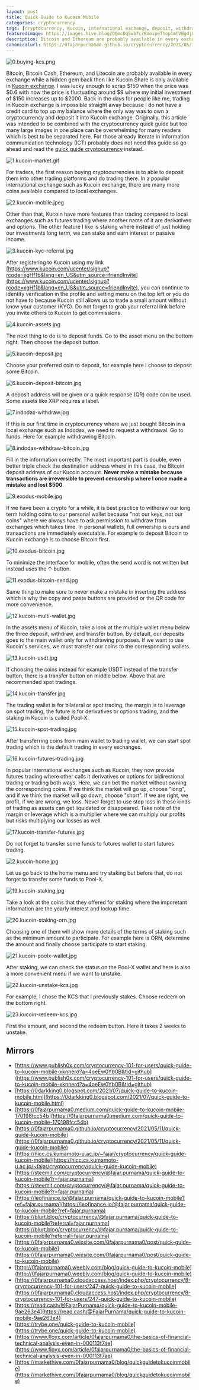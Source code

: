 ```yaml
---
layout: post
title: Quick Guide to Kucoin Mobile
categories: cryptocurrency
tags: [cryptocurrency, Kucoin, international exchange, deposit, withdrawal]
featuredimage: https://images.hive.blog/DQmcDqSwb7crKmoipeThop1mhVBgdjGH6ntnS1oFwy1j1BD/0.buying-kcs.png
description: Bitcoin and Ethereum are probably available in every exchange while a hidden gem like Kucoin Share KCS is only available in Kucoin exchange.
canonicalurl: https://0fajarpurnama0.github.io/cryptocurrency/2021/05/11/quick-guide-kucoin-mobile
---
```

![0.buying-kcs.png](https://cdn.steemitimages.com/DQmcDqSwb7crKmoipeThop1mhVBgdjGH6ntnS1oFwy1j1BD/0.buying-kcs.png)

Bitcoin, Bitcoin Cash, Ethereum, and Litecoin are probably available in every exchange while a hidden gem back then like Kucoin Share is only available in [Kucoin exchange](https://www.kucoin.com/ucenter/signup?rcode=xgHf1b&lang=en_US&utm_source=friendInvite). I was lucky enough to scrap $150 when the price was $0.6 with now the price is fluctuating around $9 where my initial investment of $150 increases up to $2000\. Back in the days for people like me, trading in Kucoin exchange is impossible straight away because I do not have a credit card to top up my balance where the only way was to own a cryptocurrency and deposit it into Kucoin exchange. Originally, this article was intended to be combined with the cryptocurrency quick guide but too many large images in one place can be overwhelming for many readers which is best to be separated here. For those already literate in information communication technology (ICT) probably does not need this guide so go ahead and read the [quick guide cryptocurrency](https://0fajarpurnama0.github.io/cryptocurrency/2021/05/03/quick-guide-crypto) instead.

![1.kucoin-market.gif](https://cdn.steemitimages.com/DQmXviF1ZpbrkpHVzt6ynfBCZ7ZcQkUeZVyVm24D3YUnp3H/1.kucoin-market.gif)

For traders, the first reason buying cryptocurrencies is to able to deposit them into other trading platforms and do trading there. In a popular international exchange such as Kucoin exchange, there are many more coins available compared to local exchanges.

![2.kucoin-mobile.jpeg](https://cdn.steemitimages.com/DQmUVSBaHCU7NvUYcFK3gWpeknPxsnutvHKfPnQhMq1PdXW/2.kucoin-mobile.jpeg)

Other than that, Kucoin have more features than trading compared to local exchanges such as futures trading where another name of it are derivatives and options. The other feature I like is staking where instead of just holding our investments long term, we can stake and earn interest or passive income.

![3.kucoin-kyc-referral.jpg](https://cdn.steemitimages.com/DQmWNaJFS68YqgQdSteF1yud4St6edeBehk5DNzLdpBPhnQ/3.kucoin-kyc-referral.jpg)

After registering to Kucoin using my link [https://www.kucoin.com/ucenter/signup?rcode=xgHf1b&lang=en_US&utm_source=friendInvite](https://www.kucoin.com/ucenter/signup?rcode=xgHf1b&lang=en_US&utm_source=friendInvite), you can continue to identity verification in the profile and setting menu on the top left or you do not have to because Kucoin still allows us to trade a small amount without know your customer (KYC). Do not forget to grab your referral link before you invite others to Kucoin to get commissions.

![4.kucoin-assets.jpg](https://cdn.steemitimages.com/DQmYR5V2GzZPMcFUMJgkvtCTWRnXejtZPySgDPSwojepz4s/4.kucoin-assets.jpg)

The next thing to do is to deposit funds. Go to the asset menu on the bottom right. Then choose the deposit button.

![5.kucoin-deposit.jpg](https://cdn.steemitimages.com/DQmWC5rpcmpDuDyBK2JUpU4evfrM3mt1QybLTHEfqf4bSYr/5.kucoin-deposit.jpg)

Choose your preferred coin to deposit, for example here I choose to deposit some Bitcoin.

![6.kucoin-deposit-bitcoin.jpg](https://cdn.steemitimages.com/DQmQ4Hozo1G3yNGLCqfoyE8cLi9D71eC97py3MS9gfE2m9i/6.kucoin-deposit-bitcoin.jpg)

A deposit address will be given or a quick response (QR) code can be used. Some assets like XRP requires a label.

![7.indodax-withdraw.jpg](https://cdn.steemitimages.com/DQmfHQ5ZVrCFuQ3Zz1KeV9NLpNW4qgkg55eaywDtUbbHhwf/7.indodax-withdraw.jpg)

If this is our first time in cryptocurrency where we just bought Bitcoin in a local exchange such as Indodax, we need to request a withdrawal. Go to funds. Here for example withdrawing Bitcoin.

![8.indodax-withdraw-bitcoin.jpg](https://cdn.steemitimages.com/DQmeXgpn74a23YxT5fdFxqjZtKABV1LJeqQHkdaMQ5o4BMk/8.indodax-withdraw-bitcoin.jpg)

Fill in the information correctly. The most important part is double, even better triple check the destination address where in this case, the Bitcoin deposit address of our Kucoin account. **Never make a mistake because transactions are irreversible to prevent censorship where I once made a mistake and lost $500**.

![9.exodus-mobile.jpg](https://cdn.steemitimages.com/DQmPoWvFZKLm5QzibfLJ99uKRkffehNKz6ie5AzrYQans34/9.exodus-mobile.jpg)

If we have been a crypto for a while, it is best practice to withdraw our long term holding coins to our personal wallet because "not our keys, not our coins" where we always have to ask permission to withdraw from exchanges which takes time. In personal wallets, full ownership is ours and transactions are immediately executable. For example to deposit Bitcoin to Kucoin exchange is to choose Bitcoin first.

![10.exodus-bitcoin.jpg](https://cdn.steemitimages.com/DQmZZ7HpUQRBYEDWCuRBPZ18tjyxdRQbc2tsRxA9eBVjhww/10.exodus-bitcoin.jpg)

To minimize the interface for mobile, often the send word is not written but instead uses the ↑ button.

![11.exodus-bitcoin-send.jpg](https://cdn.steemitimages.com/DQmatarM5M8CtPE9UyiBhtJaZrgDHEG5kU787hRnTXTJrEt/11.exodus-bitcoin-send.jpg)

Same thing to make sure to never make a mistake in inserting the address which is why the copy and paste buttons are provided or the QR code for more convenience.

![12.kucoin-multi-wallet.jpg](https://cdn.steemitimages.com/DQmYqYUwEhs4yMcJ5yzqUDQkdSV6kXp8Mn2msoKKeBUqcGn/12.kucoin-multi-wallet.jpg)

In the assets menu of Kucoin, take a look at the multiple wallet menu below the three deposit, withdraw, and transfer button. By default, our deposits goes to the main wallet only for withdrawing purposes. If we want to use Kucoin's services, we must transfer our coins to the corresponding wallets.

![13.kucoin-usdt.jpg](https://cdn.steemitimages.com/DQmb1kVJTPeitQbRC4dmMiKuYmr8YfySJbyYqGvgxEWrK3x/13.kucoin-usdt.jpg)

If choosing the coins instead for example USDT instead of the transfer button, there is a transfer button on middle below. Above that are recommended spot tradings.

![14.kucoin-transfer.jpg](https://cdn.steemitimages.com/DQmSzpngDe15z5rhzGAWhhWhh8eNnRrcNWKJ8e5AEdhacAx/14.kucoin-transfer.jpg)

The trading wallet is for bilateral or spot trading, the margin is to leverage on spot trading, the future is for derivatives or options trading, and the staking in Kucoin is called Pool-X.

![15.kucoin-spot-trading.jpg](https://cdn.steemitimages.com/DQmXkYfn96exzi1vskPnqgbgQXVdfw4arm4CkHt8TTywhHT/15.kucoin-spot-trading.jpg)

After transferring coins from main wallet to trading wallet, we can start spot trading which is the default trading in every exchanges.

![16.kucoin-futures-trading.jpg](https://cdn.steemitimages.com/DQmRehk9XYWT7oDt4anga6hxdjCGoSqJotD72xtWhKkdXsR/16.kucoin-futures-trading.jpg)

In popular international exchanges such as Kucoin, they now provide futures trading where other calls it derivatives or options for bidirectional trading or trading both ways. Here, we can bet the market without owning the corresponding coins. If we think the market will go up, choose "long", and if we think the market will go down, choose "short". If we are right, we profit, if we are wrong, we loss. Never forget to use stop loss in these kinds of trading as assets can get liquidated or disappeared. Take note of the margin or leverage which is a multiplier where we can multiply our profits but risks multiplying our losses as well.

![17.kucoin-transfer-futures.jpg](https://cdn.steemitimages.com/DQmNrStm9b1a9vuQi2q6EYLp91QoRT3qwsoXWPp9ix9ubXF/17.kucoin-transfer-futures.jpg)

Do not forget to transfer some funds to futures wallet to start futures trading.

![2.kucoin-home.jpg](https://cdn.steemitimages.com/DQmV8W11ZUyFHmom8tAQTSKdd8Vi3yoWJhnZootGcRqwsgj/2.kucoin-home.jpg)

Let us go back to the home menu and try staking but before that, do not forget to transfer some funds to Pool-X.

![19.kucoin-staking.jpg](https://cdn.steemitimages.com/DQmdUAGaKfwirs2CH2F11AV316dnzJutXnWrsLMbeFXpvDa/19.kucoin-staking.jpg)

Take a look at the coins that they offered for staking where the imporetant information are the yearly interest and lockup time.

![20.kucoin-staking-orn.jpg](https://cdn.steemitimages.com/DQmSmrLpxxL7VfQLsnxXH5udnhZXxqaZDijGwAvYBzfgF1w/20.kucoin-staking-orn.jpg)

Choosing one of them will show more details of the terms of staking such as the minimum amount to participate. For example here is ORN, determine the amount and finally choose participate to start staking.

![21.kucoin-poolx-wallet.jpg](https://cdn.steemitimages.com/DQmWzjB7n85Ap1UzcaCs94Xb1ko3yhactuHggWAorBV24z5/21.kucoin-poolx-wallet.jpg)

After staking, we can check the status on the Pool-X wallet and here is also a more convenient menu if we want to unstake.

![22.kucoin-unstake-kcs.jpg](https://cdn.steemitimages.com/DQmX78D4ZhUghp5GgTKQE6zt2k79biCQeVqVrcdHXBBY64t/22.kucoin-unstake-kcs.jpg)

For example, I chose the KCS that I previously stakes. Choose redeem on the bottom right.

![23.kucoin-redeem-kcs.jpg](https://cdn.steemitimages.com/DQmY9GszBD6LrBvjCucFeDEngtMXc7M7XcwVebVJv4tYAqZ/23.kucoin-redeem-kcs.jpg)

First the amount, and second the redeem button. Here it takes 2 weeks to unstake.

## Mirrors

*   [https://www.publish0x.com/cryptocurrency-101-for-users/quick-guide-to-kucoin-mobile-xknnerd?a=4oeEw0Yb0B&tid=github](https://www.publish0x.com/cryptocurrency-101-for-users/quick-guide-to-kucoin-mobile-xknnerd?a=4oeEw0Yb0B&tid=github)
*   [https://0darkking0.blogspot.com/2021/07/quick-guide-to-kucoin-mobile.html](https://0darkking0.blogspot.com/2021/07/quick-guide-to-kucoin-mobile.html)
*   [https://0fajarpurnama0.medium.com/quick-guide-to-kucoin-mobile-170198fcc54b](https://0fajarpurnama0.medium.com/quick-guide-to-kucoin-mobile-170198fcc54b)
*   [https://0fajarpurnama0.github.io/cryptocurrency/2021/05/11/quick-guide-kucoin-mobile](https://0fajarpurnama0.github.io/cryptocurrency/2021/05/11/quick-guide-kucoin-mobile)
*   [https://hicc.cs.kumamoto-u.ac.jp/~fajar/cryptocurrency/quick-guide-kucoin-mobile](https://hicc.cs.kumamoto-u.ac.jp/~fajar/cryptocurrency/quick-guide-kucoin-mobile)
*   [https://steemit.com/cryptocurrency/@fajar.purnama/quick-guide-to-kucoin-mobile?r=fajar.purnama](https://steemit.com/cryptocurrency/@fajar.purnama/quick-guide-to-kucoin-mobile?r=fajar.purnama)
*   [https://leofinance.io/@fajar.purnama/quick-guide-to-kucoin-mobile?ref=fajar.purnama](https://leofinance.io/@fajar.purnama/quick-guide-to-kucoin-mobile?ref=fajar.purnama)
*   [https://blurt.blog/cryptocurrency/@fajar.purnama/quick-guide-to-kucoin-mobile?referral=fajar.purnama](https://blurt.blog/cryptocurrency/@fajar.purnama/quick-guide-to-kucoin-mobile?referral=fajar.purnama)
*   [https://0fajarpurnama0.wixsite.com/0fajarpurnama0/post/quick-guide-to-kucoin-mobile](https://0fajarpurnama0.wixsite.com/0fajarpurnama0/post/quick-guide-to-kucoin-mobile)
*   [http://0fajarpurnama0.weebly.com/blog/quick-guide-to-kucoin-mobile](http://0fajarpurnama0.weebly.com/blog/quick-guide-to-kucoin-mobile)
*   [https://0fajarpurnama0.cloudaccess.host/index.php/cryptocurrency/8-cryptocurrency-101-for-users/247-quick-guide-to-kucoin-mobile](https://0fajarpurnama0.cloudaccess.host/index.php/cryptocurrency/8-cryptocurrency-101-for-users/247-quick-guide-to-kucoin-mobile)
*   [https://read.cash/@FajarPurnama/quick-guide-to-kucoin-mobile-9ae263e4](https://read.cash/@FajarPurnama/quick-guide-to-kucoin-mobile-9ae263e4)
*   [https://trybe.one/quick-guide-to-kucoin-mobile](https://trybe.one/quick-guide-to-kucoin-mobile)
*   [https://www.floyx.com/article/0fajarpurnama0/the-basics-of-financial-technical-analysis-even-in-000113f7ae](https://www.floyx.com/article/0fajarpurnama0/the-basics-of-financial-technical-analysis-even-in-000113f7ae)
*   [https://markethive.com/0fajarpurnama0/blog/quickguidetokucoinmobile](https://markethive.com/0fajarpurnama0/blog/quickguidetokucoinmobile)